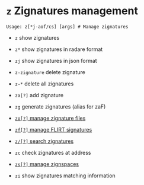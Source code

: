 <!-- TITLE: z -->

#  `z` Zignatures management


```
Usage: z[*j-aof/cs] [args] # Manage zignatures
```


- `z` show zignatures
- `z*` show zignatures in radare format
- `zj` show zignatures in json format
- `z-zignature` delete zignature
- `z-*` delete all zignatures
- `za[?]` add zignature
- `zg` generate zignatures (alias for zaF)

- [ `zo[?]` manage zignature files](/options/z/zo-manage)

- [ `zf[?]` manage FLIRT signatures](/options/z/zf-manage)

- [ `z/[?]` search zignatures](/options/z/z-search)

- `zc` check zignatures at address

- [ `zs[?]` manage zignspaces](/options/z/zs-manage)

- `zi` show zignatures matching information

<p hidden>z* zj z- za zg zo zf z/ zc zs zi</p>